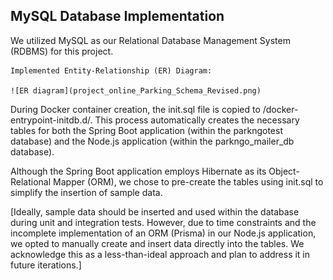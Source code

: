 ## MySQL Database Implementation

We utilized MySQL as our Relational Database Management System (RDBMS) for this project.
>
    Implemented Entity-Relationship (ER) Diagram:

    ![ER diagram](project_online_Parking_Schema_Revised.png)

During Docker container creation, the init.sql file is copied to /docker-entrypoint-initdb.d/. This process automatically creates the necessary tables for both the Spring Boot application (within the parkngotest database) and the Node.js application (within the parkngo_mailer_db database).

Although the Spring Boot application employs Hibernate as its Object-Relational Mapper (ORM), we chose to pre-create the tables using init.sql to simplify the insertion of sample data.

[Ideally, sample data should be inserted and used within the database during unit and integration tests.  However, due to time constraints and the incomplete implementation of an ORM (Prisma) in our Node.js application, we opted to manually create and insert data directly into the tables.  We acknowledge this as a less-than-ideal approach and plan to address it in future iterations.]